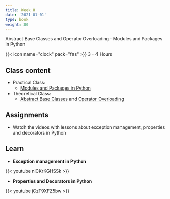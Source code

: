 ```yaml
---
title: Week 8
date: '2021-01-01'
type: book
weight: 80
---
```


Abstract Base Classes and Operator Overloading - Modules and Packages in Python

<!--more-->

{{< icon name="clock" pack="fas" >}} 3 - 4 Hours

## Class content

- Practical Class: 
    - [Modules and Packages in Python](https://docs.python.org/3.9/tutorial/modules.html)
- Theoretical Class:
    - [Abstract Base Classes](https://www.geeksforgeeks.org/abstract-classes-in-python/) and [Operator Overloading](https://www.geeksforgeeks.org/operator-overloading-in-python/)


## Assignments

- Watch the videos with lessons about exception management, properties and decorators in Python

## Learn

- **Exception management in Python**

{{< youtube nlCKrKGHSSk >}}

- **Properties and Decorators in Python**

{{< youtube jCzT9XFZ5bw >}}